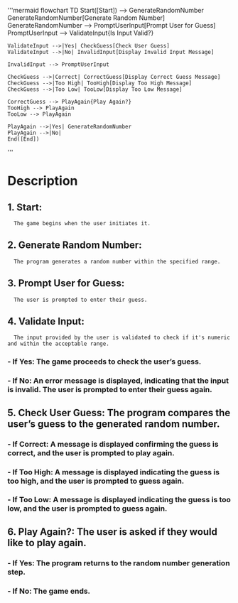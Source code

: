 '''mermaid
flowchart TD
    Start([Start]) --> GenerateRandomNumber
    GenerateRandomNumber[Generate Random Number]
    GenerateRandomNumber --> PromptUserInput[Prompt User for Guess]
    PromptUserInput --> ValidateInput{Is Input Valid?}
    
    ValidateInput -->|Yes| CheckGuess[Check User Guess]
    ValidateInput -->|No| InvalidInput[Display Invalid Input Message]
    
    InvalidInput --> PromptUserInput
    
    CheckGuess -->|Correct| CorrectGuess[Display Correct Guess Message]
    CheckGuess -->|Too High| TooHigh[Display Too High Message]
    CheckGuess -->|Too Low| TooLow[Display Too Low Message]

    CorrectGuess --> PlayAgain{Play Again?}
    TooHigh --> PlayAgain
    TooLow --> PlayAgain
    
    PlayAgain -->|Yes| GenerateRandomNumber
    PlayAgain -->|No| 
    End([End])
'''

#  Description 
## 1. Start: 
      The game begins when the user initiates it.

## 2. Generate Random Number: 
      The program generates a random number within the specified range.

## 3. Prompt User for Guess: 
      The user is prompted to enter their guess.

## 4. Validate Input: 
      The input provided by the user is validated to check if it's numeric and within the acceptable range.

### - If Yes: The game proceeds to check the user’s guess.
### - If No: An error message is displayed, indicating that the input is invalid. The user is prompted to enter their guess again.
## 5. Check User Guess: The program compares the user’s guess to the generated random number.

### - If Correct: A message is displayed confirming the guess is correct, and the user is prompted to play again.
### - If Too High: A message is displayed indicating the guess is too high, and the user is prompted to guess again.
### - If Too Low: A message is displayed indicating the guess is too low, and the user is prompted to guess again.

## 6. Play Again?: The user is asked if they would like to play again.

### - If Yes: The program returns to the random number generation step.
### - If No: The game ends.
